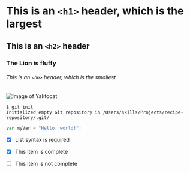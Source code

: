 # This is an `<h1>` header, which is the largest

## This is an `<h2>` header

### The Lion is fluffy

###### This is an `<h6>` header, which is the smallest

![Image of Yaktocat](https://octodex.github.com/images/yaktocat.png)

```
$ git init
Initialized empty Git repository in /Users/skills/Projects/recipe-repository/.git/
```

```javascript
var myVar = "Hello, world!";
```
- [x] List syntax is required
- [x] This item is complete
- [ ] This item is not complete






